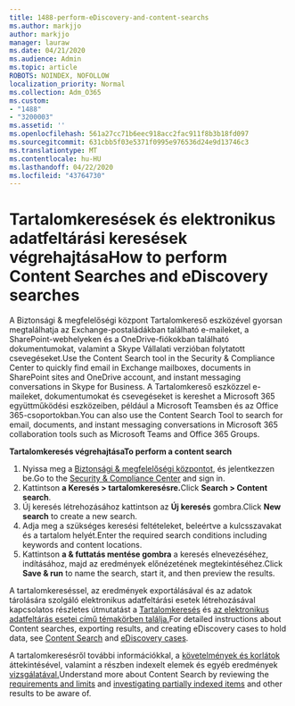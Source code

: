 ```yaml
---
title: 1488-perform-eDiscovery-and-content-searchs
ms.author: markjjo
author: markjjo
manager: lauraw
ms.date: 04/21/2020
ms.audience: Admin
ms.topic: article
ROBOTS: NOINDEX, NOFOLLOW
localization_priority: Normal
ms.collection: Adm_O365
ms.custom:
- "1488"
- "3200003"
ms.assetid: ''
ms.openlocfilehash: 561a27cc71b6eec918acc2fac911f8b3b18fd097
ms.sourcegitcommit: 631cbb5f03e5371f0995e976536d24e9d13746c3
ms.translationtype: MT
ms.contentlocale: hu-HU
ms.lasthandoff: 04/22/2020
ms.locfileid: "43764730"
---
```

# <a name="how-to-perform-content-searches-and-ediscovery-searches"></a><span data-ttu-id="5d5fb-102">Tartalomkeresések és elektronikus adatfeltárási keresések végrehajtása</span><span class="sxs-lookup"><span data-stu-id="5d5fb-102">How to perform Content Searches and eDiscovery searches</span></span>

<span data-ttu-id="5d5fb-103">A Biztonsági & megfelelőségi központ Tartalomkereső eszközével gyorsan megtalálhatja az Exchange-postaládákban található e-maileket, a SharePoint-webhelyeken és a OneDrive-fiókokban található dokumentumokat, valamint a Skype Vállalati verzióban folytatott csevegéseket.</span><span class="sxs-lookup"><span data-stu-id="5d5fb-103">Use the Content Search tool in the Security & Compliance Center to quickly find email in Exchange mailboxes, documents in SharePoint sites and OneDrive account, and instant messaging conversations in Skype for Business.</span></span> <span data-ttu-id="5d5fb-104">A Tartalomkereső eszközzel e-maileket, dokumentumokat és csevegéseket is kereshet a Microsoft 365 együttműködési eszközeiben, például a Microsoft Teamsben és az Office 365-csoportokban.</span><span class="sxs-lookup"><span data-stu-id="5d5fb-104">You can also use the Content Search Tool to search for email, documents, and instant messaging conversations in Microsoft 365 collaboration tools such as Microsoft Teams and Office 365 Groups.</span></span>

<span data-ttu-id="5d5fb-105">**Tartalomkeresés végrehajtása**</span><span class="sxs-lookup"><span data-stu-id="5d5fb-105">**To perform a content search**</span></span>

1. <span data-ttu-id="5d5fb-106">Nyissa meg a [Biztonsági & megfelelőségi központot,](https://protection.office.com) és jelentkezzen be.</span><span class="sxs-lookup"><span data-stu-id="5d5fb-106">Go to the [Security & Compliance Center](https://protection.office.com) and sign in.</span></span>
2. <span data-ttu-id="5d5fb-107">Kattintson **a Keresés > tartalomkeresésre.**</span><span class="sxs-lookup"><span data-stu-id="5d5fb-107">Click **Search > Content search**.</span></span>
3. <span data-ttu-id="5d5fb-108">Új keresés létrehozásához kattintson az **Új keresés** gombra.</span><span class="sxs-lookup"><span data-stu-id="5d5fb-108">Click **New search** to create a new search.</span></span>
4. <span data-ttu-id="5d5fb-109">Adja meg a szükséges keresési feltételeket, beleértve a kulcsszavakat és a tartalom helyét.</span><span class="sxs-lookup"><span data-stu-id="5d5fb-109">Enter the required search conditions including keywords and content locations.</span></span>  
5. <span data-ttu-id="5d5fb-110">Kattintson **a & futtatás mentése gombra** a keresés elnevezéséhez, indításához, majd az eredmények előnézetének megtekintéséhez.</span><span class="sxs-lookup"><span data-stu-id="5d5fb-110">Click **Save & run** to name the search, start it, and then preview the results.</span></span>

<span data-ttu-id="5d5fb-111">A tartalomkereséssel, az eredmények exportálásával és az adatok tárolására szolgáló elektronikus adatfeltárási esetek létrehozásával kapcsolatos részletes útmutatást a [Tartalomkeresés](https://docs.microsoft.com/office365/securitycompliance/content-search) és [az elektronikus adatfeltárás esetei című témakörben találja.](https://docs.microsoft.com/office365/securitycompliance/ediscovery-cases)</span><span class="sxs-lookup"><span data-stu-id="5d5fb-111">For detailed instructions about Content searches, exporting results, and creating eDiscovery cases to hold data, see [Content Search](https://docs.microsoft.com/office365/securitycompliance/content-search) and [eDiscovery cases](https://docs.microsoft.com/office365/securitycompliance/ediscovery-cases).</span></span>

<span data-ttu-id="5d5fb-112">A tartalomkeresésről további információkkal, a [követelmények és korlátok](https://docs.microsoft.com/office365/securitycompliance/limits-for-content-search) áttekintésével, valamint a részben indexelt elemek és egyéb eredmények [vizsgálatával.](https://docs.microsoft.com/office365/securitycompliance/investigating-partially-indexed-items-in-ediscovery)</span><span class="sxs-lookup"><span data-stu-id="5d5fb-112">Understand more about Content Search by reviewing the [requirements and limits](https://docs.microsoft.com/office365/securitycompliance/limits-for-content-search) and  [investigating partially indexed items](https://docs.microsoft.com/office365/securitycompliance/investigating-partially-indexed-items-in-ediscovery) and other results to be aware of.</span></span>